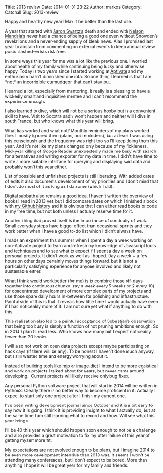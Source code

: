 Title: 2013 review
Date: 2014-01-01 23:22
Author: markos
Category: Catchall
Slug: 2013-review

Happy and healthy new year! May it be better than the last one.

A year that started with [Aaron
Swartz’s](http://en.wikipedia.org/wiki/Aaron_Swartz) death and ended
with [Nelson Mandela’s](http://en.wikipedia.org/wiki/Nelson_Mandela)
never had a chance of being a good one even without Snowden’s
revelations and a never-ending supply of bleak news. Alas I promised
last year to abstain from commenting on external events to keep annual
review posts slashed-wrists risk free.

In some ways this year for me was a lot like the previous one. I worried
about health of my family while continuing being lucky and otherwise
happy. Today is two years since I started working at
[Aptivate](http://aptivate.org/) and my enthusiasm hasn’t diminished one
iota. So one thing I learned is that I am \*not\* an incorrigible
curmudgeon that can’t stay put.

I learned a lot, especially from mentoring. It really is a blessing to
have a wickedly smart and inquisitive mentee and I can’t recommend the
experience enough.

I also learned to dive, which will not be a serious hobby but is a
convenient skill to have. Visit to
[Socotra](http://en.wikipedia.org/wiki/Socotra) sadly won’t happen and
neither will I dive in south France, but who knows what this year will
bring.

What has worked and what not? Monthly reminders of my plans worked fine.
I mostly ignored them (plans, not reminders), but at least I was doing
this consciously and the frequency was right too so I’ll keep doing them
this year. And it’s not like my plans changed only because of my
fickleness. Mid-year killing of Google Reader unexpectedly made me busy
with search for alternatives and writing exporter for my data in time. I
didn’t have time to write a more suitable interface for querying and
displaying said data and probably won’t this year either.

List of possible and unfinished projects is still liberating. With added
dates of edits it also documents development of my priorities and I
don’t mind that I don’t do most of it as long as I do some (which I
did).

Digital sabbath also remains a good idea. I haven’t written the overview
of books I read in 2013 yet, but I did compare dates on which I finished
a book with [my Github history](https://github.com/samastur) and it is
obvious that I can either read books or code in my free time, but not
both unless I actually reserve time for it.

Another thing that proved itself is the importance of continuity of
work. Small everyday steps have bigger effect than occasional sprints
and they work better when I have a good to-do list which I didn’t always
have.

I made an experiment this summer when I spent a day a week working on
non-Aptivate project to learn and refresh my knowledge of Javascript
tools and techniques and to see what to expect if I spent a day a week
on personal projects. It didn’t work as well as I hoped. Day a week + a
few hours on other days certainly moves things forward, but it is not a
particularly satisfying experience for anyone involved and likely not
sustainable either.

What I think would work better (for me) is to combine those off-days
together into continuous chunks (say a week every 5 weeks or 2 every 10)
for concentrated development of more complex parts of my projects and
use those spare daily hours in-between for polishing and infrastructure.
Painful side of this is that it reveals how little time I would actually
have even if I had noticeably more of it. I am not sure yet what if
anything to do with this.

This realisation also led to a painful acceptance of
[Sebastjan](https://twitter.com/trepca)’s observation that being too
busy is simply a function of not pruning ambitions enough. So in 2014 I
plan to read less. Who knows how many but I expect noticeably fewer than
20 books.

I will also not work on open data projects except maybe participating on
hack days (if there will be any). To be honest I haven’t done much
anyway, but I still wasted time and energy worrying about it.

Instead of building tools like [mjp](https://github.com/samastur/mjp) or
[image-diet](https://pypi.python.org/pypi/image-diet) I intend to be
more egoistical and work on projects I talked about for years, but never
came around developing.  Current projects will likely receive only bug
fixes.

Any personal Python software project that will start in 2014 will be
written in Python3. Clearly there is no better way to become proficient
in it. Actually I expect to start only one project after I finish my
current one.

I’ve been writing development journal since October and it is a bit
early to say how it is going. I think it is providing insight to what I
actually do, but at the same time I am still learning what to record and
how. Will see what this year brings.

I’ll be 40 this year which should happen soon enough to not be a
challenge and also provides a great motivation to fix my utter failure
of this year of getting myself more fit.

My expectations are not evolved enough to be plans, but I imagine 2014
to be even more development intensive than 2013 was. It seems I won’t be
attending many conferences, but I don’t expect to be bored. More than
anything I hope it will be great year for my family and friends.


